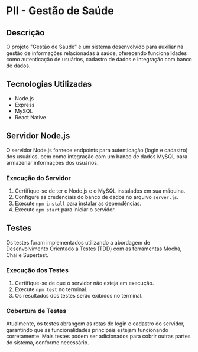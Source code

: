 # PII - Gestão de Saúde

## Descrição

O projeto "Gestão de Saúde" é um sistema desenvolvido para auxiliar na gestão de informações relacionadas à saúde, oferecendo funcionalidades como autenticação de usuários, cadastro de dados e integração com banco de dados.

## Tecnologias Utilizadas

- Node.js
- Express
- MySQL
- React Native

## Servidor Node.js

O servidor Node.js fornece endpoints para autenticação (login e cadastro) dos usuários, bem como integração com um banco de dados MySQL para armazenar informações dos usuários.

### Execução do Servidor

1. Certifique-se de ter o Node.js e o MySQL instalados em sua máquina.
2. Configure as credenciais do banco de dados no arquivo `server.js`.
3. Execute `npm install` para instalar as dependências.
4. Execute `npm start` para iniciar o servidor.

## Testes

Os testes foram implementados utilizando a abordagem de Desenvolvimento Orientado a Testes (TDD) com as ferramentas Mocha, Chai e Supertest.

### Execução dos Testes

1. Certifique-se de que o servidor não esteja em execução.
2. Execute `npm test` no terminal.
3. Os resultados dos testes serão exibidos no terminal.

### Cobertura de Testes

Atualmente, os testes abrangem as rotas de login e cadastro do servidor, garantindo que as funcionalidades principais estejam funcionando corretamente. Mais testes podem ser adicionados para cobrir outras partes do sistema, conforme necessário.

